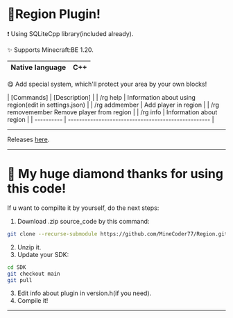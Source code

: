 # 🎁Region Plugin!

❗ Using SQLiteCpp library(included already).

✨ Supports Minecraft:BE 1.20.

| Native language  |    C++   |
| ----------------- | -------- |

😋 Add special system, which'll protect your area by your own blocks!

| [Commands] | [Description] |
| /rg help | Information about using region(edit in settings.json) |
| /rg addmember <region> <playername> | Add player in region       |
| /rg removemember <region> <playername>  Remove player from region |
| /rg info | Information about region                              |
| ---------- | --------------------------------------------------- |

-----

Releases <a href="https://github.com/MineCoder77/Region/releases/tag/Region">here</a>.

-----

# 💎 My huge diamond thanks for using this code!

If u want to compilte it by yourself, do the next steps:

1. Download .zip source_code by this command:
```sh
git clone --recurse-submodule https://github.com/MineCoder77/Region.git
```
2. Unzip it.
3. Update your SDK:
```sh
cd SDK
git checkout main
git pull
```
3. Edit info about plugin in version.h(if you need).
4. Compile it!
-----
